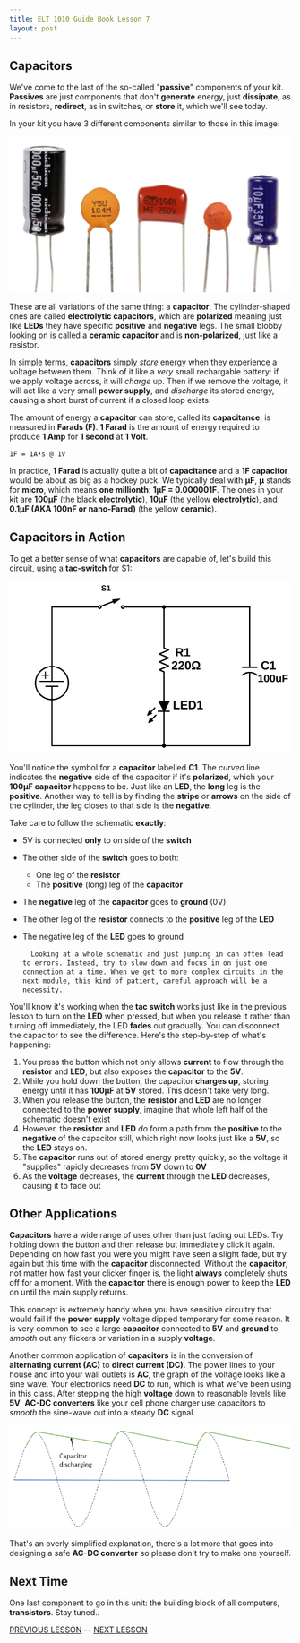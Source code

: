 ```yaml
---
title: ELT 1010 Guide Book Lesson 7
layout: post
---
```


## Capacitors

We've come to the last of the so-called "**passive**" components of your kit. **Passives** are just components that don't **generate** energy, just **dissipate**, as in resistors, **redirect**, as in switches, or **store** it, which we'll see today.

In your kit you have 3 different components similar to those in this image:

![Capacitors](../images/Capacitor-1.jpg)

These are all variations of the same thing: a **capacitor**. The cylinder-shaped ones are called **electrolytic capacitors**, which are **polarized** meaning just like **LEDs** they have specific **positive** and **negative** legs. The small blobby looking on is called a **ceramic capacitor** and is **non-polarized**, just like a resistor.

In simple terms, **capacitors** simply *store* energy when they experience a voltage between them. Think of it like a *very* small rechargable battery: if we apply voltage across, it will *charge* up. Then if we remove the voltage, it will act like a very small **power supply**, and *discharge* its stored energy, causing a short burst of current if a closed loop exists.

The amount of energy a **capacitor** can store, called its **capacitance**, is measured in **Farads (F)**. **1 Farad** is the amount of energy required to produce **1 Amp** for **1 second** at **1 Volt**.

    1F = 1A•s @ 1V

In practice, **1 Farad** is actually quite a bit of **capacitance** and a **1F capacitor** would be about as big as a hockey puck. We typically deal with **µF**, **µ** stands for **micro**, which means **one millionth**: **1µF = 0.000001F**. The ones in your kit are **100µF** (the black **electrolytic**), **10µF** (the yellow **electrolytic**), and **0.1µF (AKA 100nF or nano-Farad)** (the yellow **ceramic**).

## Capacitors in Action

To get a better sense of what **capacitors** are capable of, let's build this circuit, using a **tac-switch** for S1:

![LED Fader Circuit](../images/schematics/circuit8-capacitor.svg)

You'll notice the symbol for a **capacitor** labelled **C1**. The *curved* line indicates the **negative** side of the capacitor if it's **polarized**, which your **100µF capacitor** happens to be. Just like an **LED**, the **long** leg is the **positive**. Another way to tell is by finding the **stripe** or **arrows** on the side of the cylinder, the leg closes to that side is the **negative**.

Take care to follow the schematic **exactly**:
    
* 5V is connected **only** to on side of the **switch**
* The other side of the **switch** goes to both:
  * One leg of the **resistor**
  * The **positive** (long) leg of the **capacitor**
* The **negative** leg of the **capacitor** goes to **ground** (0V)
* The other leg of the **resistor** connects to the **positive** leg of the **LED**
* The negative leg of the **LED** goes to ground

        Looking at a whole schematic and just jumping in can often lead to errors. Instead, try to slow down and focus in on just one connection at a time. When we get to more complex circuits in the next module, this kind of patient, careful approach will be a necessity.

You'll know it's working when the **tac switch** works just like in the previous lesson to turn on the **LED** when pressed, but when you release it rather than turning off immediately, the LED **fades** out gradually. You can disconnect the capacitor to see the difference. Here's the step-by-step of what's happening:

1. You press the button which not only allows **current** to flow through the **resistor** and **LED**, but also exposes the **capacitor** to the **5V**.
2. While you hold down the button, the capacitor **charges up**, storing energy until it has **100µF** at **5V** stored. This doesn't take very long.
3. When you release the button, the **resistor** and **LED** are no longer connected to the **power supply**, imagine that whole left half of the schematic doesn't exist
4. However, the **resistor** and **LED** *do* form a path from the **positive** to the **negative** of the capacitor still, which right now looks just like a **5V**, so the **LED** stays on.
5. The **capacitor** runs out of stored energy pretty quickly, so the voltage it "supplies" rapidly decreases from **5V** down to **0V**
6. As the **voltage** decreases, the **current** through the **LED** decreases, causing it to fade out

## Other Applications

**Capacitors** have a wide range of uses other than just fading out LEDs. Try holding down the button and then release but immediately click it again. Depending on how fast you were you might have seen a slight fade, but try again but this time with the **capacitor** disconnected. Without the **capacitor**, not matter how fast your clicker finger is, the light **always** completely shuts off for a moment. With the **capacitor** there is enough power to keep the **LED** on until the main supply returns.

This concept is extremely handy when you have sensitive circuitry that would fail if the **power supply** voltage dipped temporary for some reason. It is very common to see a large **capacitor** connected to **5V** and **ground** to *smooth* out any flickers or variation in a supply **voltage**.

Another common application of **capacitors** is in the conversion of **alternating current (AC)** to **direct current (DC)**. The power lines to your house and into your wall outlets is **AC**, the graph of the voltage looks like a sine wave. Your electronics need **DC** to run, which is what we've been using in this class. After stepping the high **voltage** down to reasonable levels like **5V**, **AC-DC converters** like your cell phone charger use capacitors to *smooth* the sine-wave out into a steady **DC** signal. 

![AC to DC Conversion](../images/capacitor-ac-dc.png)

That's an overly simplified explanation, there's a lot more that goes into designing a safe **AC-DC converter** so please don't try to make one yourself.

## Next Time
One last component to go in this unit: the building block of all computers, **transistors**. Stay tuned..


[PREVIOUS LESSON](./ELT1010GuideBook6.md) -- [NEXT LESSON](./ELT1010GuideBook8.md)